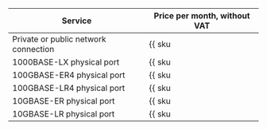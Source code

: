 | Service | Price per month, without VAT |
| ------------------------------------------ | ------------- |
| Private or public network connection | {{ sku|USD|interconnect.trunk.hosted_connections.v1|string }} |
| 1000BASE-LX physical port | {{ sku|USD|interconnect.trunk.physical_port.1000base_lx.monthly_usage.v1|string }} |
| 100GBASE-ER4 physical port | {{ sku|USD|interconnect.trunk.physical_port.100gbase_er4.monthly_usage.v1|string }} |
| 100GBASE-LR4 physical port | {{ sku|USD|interconnect.trunk.physical_port.100gbase_lr4.monthly_usage.v1|string }} |
| 10GBASE-ER physical port | {{ sku|USD|interconnect.trunk.physical_port.10gbase_er.monthly_usage.v1|string }} |
| 10GBASE-LR physical port | {{ sku|USD|interconnect.trunk.physical_port.10gbase_lr.monthly_usage.v1|string }} |